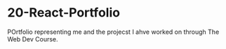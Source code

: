 # 20-React-Portfolio
POrtfolio representing me and the projecst I ahve worked on through The Web Dev Course.

